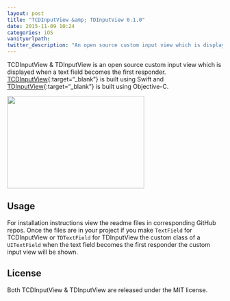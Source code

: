 ```yaml
---
layout: post
title: "TCDInputView &amp; TDInputView 0.1.0"
date: 2015-11-09 10:24
categories: iOS
vanityurlpath:
twitter_description: "An open source custom input view which is displayed when a text field becomes the first responder."
---
```

TCDInputView &amp; TDInputView is an open source custom input view which is displayed when a text field becomes the first responder. [TCDInputView](https://github.com/tomdiggle/TCDInputView){:target=“_blank”} is built using Swift and [TDInputView](https://github.com/tomdiggle/TDInputView){:target=“_blank”} is built using Objective-C.

<img src="http://tomdiggle.com/assets/images/tdinputview.png" width="320" height="216">

## Usage
For installation instructions view the readme files in corresponding  GitHub repos. Once the files are in your project if you make `TextField` for TCDInputView or `TDTextField` for TDInputView the custom class of a `UITextField` when the text field becomes the first responder the custom input view will be shown.

## License
Both TCDInputView &amp; TDInputView are released under the MIT license.
